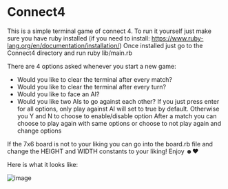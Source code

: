 # Connect4
This is a simple terminal game of connect 4. To run it yourself just make sure you have ruby installed (if you need to install: https://www.ruby-lang.org/en/documentation/installation/)
Once installed just go to the Connect4 directory and run ruby lib/main.rb

There are 4 options asked whenever you start a new game:
  - Would you like to clear the terminal after every match?
  - Would you like to clear the terminal after every turn?
  - Would you like to face an AI?
  - Would you like two AIs to go against each other?
If you just press enter for all options, only play against AI will set to true by default. Otherwise you Y and N to choose to enable/disable option
After a match you can choose to play again with same options or choose to not play again and change options

If the 7x6 board is not to your liking you can go into the board.rb file and change the HEIGHT and WIDTH constants to your liking! Enjoy ☻♥


Here is what it looks like:

![image](https://github.com/SirKriSftw/Connect4/assets/60492952/51303660-2078-4770-aa22-280d38975705)
